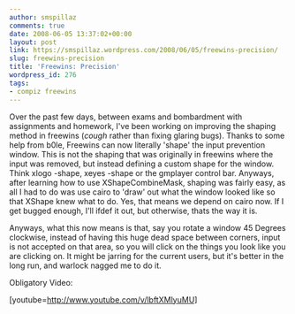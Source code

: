 ```yaml
---
author: smspillaz
comments: true
date: 2008-06-05 13:37:02+00:00
layout: post
link: https://smspillaz.wordpress.com/2008/06/05/freewins-precision/
slug: freewins-precision
title: 'Freewins: Precision'
wordpress_id: 276
tags:
- compiz freewins
---
```


Over the past few days, between exams and bombardment with assignments and homework, I've been working on improving the shaping method in freewins (*cough* rather than fixing glaring bugs). Thanks to some help from b0le, Freewins can now literally 'shape' the input prevention window. This is not the shaping that was originally in freewins where the input was removed, but instead defining a custom shape for the window. Think xlogo -shape, xeyes -shape or the gmplayer control bar. Anyways, after learning how to use XShapeCombineMask, shaping was fairly easy, as all I had to do was use cairo to 'draw' out what the window looked like so that XShape knew what to do. Yes, that means we depend on cairo now. If I get bugged enough, I'll ifdef it out, but otherwise, thats the way it is.

Anyways, what this now means is that, say you rotate a window 45 Degrees clockwise, instead of having this huge dead space between corners, input is not accepted on that area, so you will click on the things you look like you are clicking on. It might be jarring for the current users, but it's better in the long run, and warlock nagged me to do it.

Obligatory Video:

[youtube=http://www.youtube.com/v/lbftXMlyuMU]

